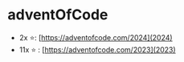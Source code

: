 # adventOfCode

- 2x ⭐: [https://adventofcode.com/2024](2024)
- 11x ⭐ : [https://adventofcode.com/2023](2023)

